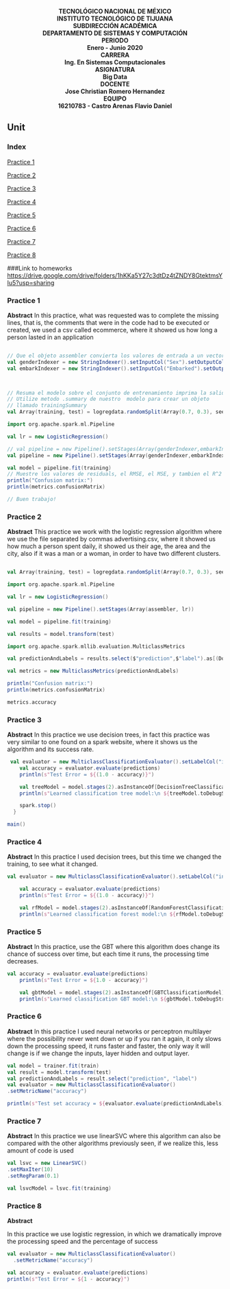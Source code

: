 <b><p align="center">
                                                 TECNOLÓGICO NACIONAL DE MÉXICO</br>
                                                INSTITUTO TECNOLÓGICO DE TIJUANA</br>
                                                      SUBDIRECCIÓN ACADÉMICA</br>
                                              DEPARTAMENTO DE SISTEMAS Y COMPUTACIÓN</br> 
                                                           PERIODO</br>
                                                      Enero - Junio 2020</br>
                                                           CARRERA</br>
                                               Ing. En Sistemas Computacionales</br>
                                                          ASIGNATURA</br> 
                                                          Big Data </br>
                                                           DOCENTE</br>
                                                Jose Christian Romero Hernandez</br>
                                                           EQUIPO</br>
                                             16210783 - Castro Arenas Flavio Daniel</br>  
                                             


</p></b>

## Unit 
### Index
[Practice 1](#id1)

[Practice 2](#id2)

[Practice 3](#id3)

[Practice 4](#id4)

[Practice 5](#id5)

[Practice 6](#id6)

[Practice 7](#id7)

[Practice 8](#id8)

###Link to homeworks 
https://drive.google.com/drive/folders/1hKKa5Y27c3dtDz4tZNDY8GtektmsYIu5?usp=sharing

### Practice 1  <a name="id1"></a>
**Abstract**
In this practice, what was requested was to complete the missing lines, that is, the comments that were in the code had to be executed or created, we used a csv called ecommerce, where it showed us how long a person lasted in an application



```scala

// Que el objeto assembler convierta los valores de entrada a un vector
val genderIndexer = new StringIndexer().setInputCol("Sex").setOutputCol("SexIndex")
val embarkIndexer = new StringIndexer().setInputCol("Embarked").setOutputCol("EmbarkIndex")



// Resuma el modelo sobre el conjunto de entrenamiento imprima la salida de algunas metricas!
// Utilize metodo .summary de nuestro  modelo para crear un objeto
// llamado trainingSummary
val Array(training, test) = logregdata.randomSplit(Array(0.7, 0.3), seed = 12345)

import org.apache.spark.ml.Pipeline

val lr = new LogisticRegression()

// val pipeline = new Pipeline().setStages(Array(genderIndexer,embarkIndexer,embarkEncoder,assembler,lr))
val pipeline = new Pipeline().setStages(Array(genderIndexer,embarkIndexer,genderEncoder,embarkEncoder,assembler,lr))

val model = pipeline.fit(training)
// Muestre los valores de residuals, el RMSE, el MSE, y tambien el R^2 .
println("Confusion matrix:")
println(metrics.confusionMatrix)

// Buen trabajo!
```

### Practice 2  <a name="id2"></a>
**Abstract**
This practice we work with the logistic regression algorithm where we use the file separated by commas advertising.csv, where it showed us how much a person spent daily, it showed us their age, the area and the city, also if it was a man or a woman, in order to have two different clusters.



```scala

val Array(training, test) = logregdata.randomSplit(Array(0.7, 0.3), seed = 12345)

import org.apache.spark.ml.Pipeline

val lr = new LogisticRegression()

val pipeline = new Pipeline().setStages(Array(assembler, lr))

val model = pipeline.fit(training)

val results = model.transform(test)

import org.apache.spark.mllib.evaluation.MulticlassMetrics

val predictionAndLabels = results.select($"prediction",$"label").as[(Double, Double)].rdd

val metrics = new MulticlassMetrics(predictionAndLabels)

println("Confusion matrix:")
println(metrics.confusionMatrix)

metrics.accuracy
```
### Practice 3  <a name="id3"></a>
**Abstract**
In this practice we use decision trees, in fact this practice was very similar to one found on a spark website, where it shows us the algorithm and its success rate.

```scala
 val evaluator = new MulticlassClassificationEvaluator().setLabelCol("indexedLabel").setPredictionCol("prediction").setMetricName("accuracy")
    val accuracy = evaluator.evaluate(predictions)
    println(s"Test Error = ${(1.0 - accuracy)}")

    val treeModel = model.stages(2).asInstanceOf[DecisionTreeClassificationModel]
    println(s"Learned classification tree model:\n ${treeModel.toDebugString}")

    spark.stop()
  }

main()
```
### Practice 4  <a name="id4"></a>
**Abstract**
In this practice I used decision trees, but this time we changed the training, to see what it changed.

```scala
val evaluator = new MulticlassClassificationEvaluator().setLabelCol("indexedLabel").setPredictionCol("prediction").setMetricName("accuracy")

    val accuracy = evaluator.evaluate(predictions)
    println(s"Test Error = ${(1.0 - accuracy)}")

    val rfModel = model.stages(2).asInstanceOf[RandomForestClassificationModel]
    println(s"Learned classification forest model:\n ${rfModel.toDebugString}")
```
### Practice 5  <a name="id5"></a>
**Abstract**
In this practice, use the GBT where this algorithm does change its chance of success over time, but each time it runs, the processing time decreases.

```scala
val accuracy = evaluator.evaluate(predictions)
    println(s"Test Error = ${1.0 - accuracy}")

    val gbtModel = model.stages(2).asInstanceOf[GBTClassificationModel]
    println(s"Learned classification GBT model:\n ${gbtModel.toDebugString}")
```
### Practice 6  <a name="id6"></a>
**Abstract**
In this practice I used neural networks or perceptron multilayer where the possibility never went down or up if you ran it again, it only slows down the processing speed, it runs faster and faster, the only way it will change is if we change the inputs, layer hidden and output layer.

```scala
val model = trainer.fit(train)
val result = model.transform(test)
val predictionAndLabels = result.select("prediction", "label")
val evaluator = new MulticlassClassificationEvaluator()
.setMetricName("accuracy")

println(s"Test set accuracy = ${evaluator.evaluate(predictionAndLabels)}")
```
### Practice 7  <a name="id7"></a>
**Abstract**
In this practice we use linearSVC where this algorithm can also be compared with the other algorithms previously seen, if we realize this, less amount of code is used

```scala
val lsvc = new LinearSVC()
.setMaxIter(10)
.setRegParam(0.1)

val lsvcModel = lsvc.fit(training)
```
### Practice 8  <a name="id8"></a>
**Abstract**

In this practice we use logistic regression, in which we dramatically improve the processing speed and the percentage of success
```scala
val evaluator = new MulticlassClassificationEvaluator()
  .setMetricName("accuracy")

val accuracy = evaluator.evaluate(predictions)
println(s"Test Error = ${1 - accuracy}")


```
